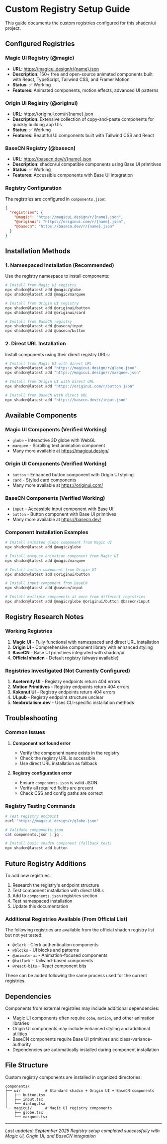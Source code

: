 # Custom Registry Setup Guide

This guide documents the custom registries configured for this shadcn/ui project.

## Configured Registries

### Magic UI Registry (@magic)
- **URL**: https://magicui.design/r/{name}.json
- **Description**: 150+ free and open-source animated components built with React, TypeScript, Tailwind CSS, and Framer Motion
- **Status**: ✅ Working
- **Features**: Animated components, motion effects, advanced UI patterns

### Origin UI Registry (@originui) 
- **URL**: https://originui.com/r/{name}.json
- **Description**: Extensive collection of copy-and-paste components for quickly building app UIs
- **Status**: ✅ Working  
- **Features**: Beautiful UI components built with Tailwind CSS and React

### BaseCN Registry (@basecn)
- **URL**: https://basecn.dev/r/{name}.json
- **Description**: shadcn/ui compatible components using Base UI primitives
- **Status**: ✅ Working
- **Features**: Accessible components with Base UI integration

### Registry Configuration

The registries are configured in `components.json`:

```json
{
  "registries": {
    "@magic": "https://magicui.design/r/{name}.json",
    "@originui": "https://originui.com/r/{name}.json", 
    "@basecn": "https://basecn.dev/r/{name}.json"
  }
}
```

## Installation Methods

### 1. Namespaced Installation (Recommended)
Use the registry namespace to install components:

```bash
# Install from Magic UI registry
npx shadcn@latest add @magic/globe
npx shadcn@latest add @magic/marquee

# Install from Origin UI registry
npx shadcn@latest add @originui/button  
npx shadcn@latest add @originui/card

# Install from BaseCN registry
npx shadcn@latest add @basecn/input
npx shadcn@latest add @basecn/button
```

### 2. Direct URL Installation
Install components using their direct registry URLs:

```bash
# Install from Magic UI with direct URL
npx shadcn@latest add "https://magicui.design/r/globe.json"
npx shadcn@latest add "https://magicui.design/r/marquee.json"

# Install from Origin UI with direct URL
npx shadcn@latest add "https://originui.com/r/button.json"

# Install from BaseCN with direct URL  
npx shadcn@latest add "https://basecn.dev/r/input.json"
```

## Available Components

### Magic UI Components (Verified Working)
- `globe` - Interactive 3D globe with WebGL
- `marquee` - Scrolling text animation component
- Many more available at https://magicui.design/

### Origin UI Components (Verified Working)
- `button` - Enhanced button component with Origin UI styling
- `card` - Styled card components
- Many more available at https://originui.com/

### BaseCN Components (Verified Working)
- `input` - Accessible input component with Base UI
- `button` - Button component with Base UI primitives
- Many more available at https://basecn.dev/

### Component Installation Examples

```bash
# Install animated globe component from Magic UI
npx shadcn@latest add @magic/globe

# Install marquee animation component from Magic UI
npx shadcn@latest add @magic/marquee

# Install button component from Origin UI  
npx shadcn@latest add @originui/button

# Install input component from BaseCN
npx shadcn@latest add @basecn/input

# Install multiple components at once from different registries
npx shadcn@latest add @magic/globe @originui/button @basecn/input
```

## Registry Research Notes

### Working Registries
1. **Magic UI** - Fully functional with namespaced and direct URL installation
2. **Origin UI** - Comprehensive component library with enhanced styling  
3. **BaseCN** - Base UI primitives integrated with shadcn/ui
4. **Official shadcn** - Default registry (always available)

### Registries Investigated (Not Currently Configured)
1. **Aceternity UI** - Registry endpoints return 404 errors
2. **Motion Primitives** - Registry endpoints return 404 errors
3. **Kokonut UI** - Registry endpoints return 404 errors  
4. **UI.pub** - Registry endpoint structure unclear
5. **Neobrutalism.dev** - Uses CLI-specific installation methods

## Troubleshooting

### Common Issues

1. **Component not found error**
   - Verify the component name exists in the registry
   - Check the registry URL is accessible
   - Use direct URL installation as fallback

2. **Registry configuration error**
   - Ensure `components.json` is valid JSON
   - Verify all required fields are present
   - Check CSS and config paths are correct

### Registry Testing Commands

```bash
# Test registry endpoint
curl "https://magicui.design/r/globe.json"

# Validate components.json
cat components.json | jq .

# Install basic shadcn component (fallback test)
npx shadcn@latest add button
```

## Future Registry Additions

To add new registries:

1. Research the registry's endpoint structure
2. Test component installation with direct URLs
3. Add to `components.json` registries section  
4. Test namespaced installation
5. Update this documentation

### Additional Registries Available (From Official List)
The following registries are available from the official shadcn registry list but not yet tested:
- `@clerk` - Clerk authentication components
- `@blocks` - UI blocks and patterns
- `@animate-ui` - Animation-focused components
- `@tailark` - Tailwind-based components
- `@react-bits` - React component bits  

These can be added following the same process used for the current registries.

## Dependencies

Components from external registries may include additional dependencies:
- Magic UI components often require `cobe`, `motion`, and other animation libraries
- Origin UI components may include enhanced styling and additional utilities
- BaseCN components require Base UI primitives and class-variance-authority
- Dependencies are automatically installed during component installation

## File Structure

Custom registry components are installed in organized directories:
```
components/
├── ui/           # Standard shadcn + Origin UI + BaseCN components
│   ├── button.tsx
│   ├── input.tsx
│   └── dialog.tsx
└── magicui/      # Magic UI registry components  
    ├── globe.tsx
    └── marquee.tsx
```

---

*Last updated: September 2025*
*Registry setup completed successfully with Magic UI, Origin UI, and BaseCN integration*